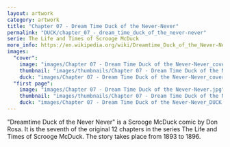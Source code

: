 ```yaml
---
layout: artwork
category: artwork
title: "Chapter 07 - Dream Time Duck of the Never-Never"
permalink: "DUCK/chapter_07_-_dream_time_duck_of_the_never-never"
serie: The Life and Times of Scrooge McDuck
more_info: https://en.wikipedia.org/wiki/Dreamtime_Duck_of_the_Never-Never
images:
  "cover":
    image: "images/Chapter 07 - Dream Time Duck of the Never-Never_cover.jpg"
    thumbnail: "images/thumbnails/Chapter 07 - Dream Time Duck of the Never-Never_cover.jpg"
    duck: "images/Chapter 07 - Dream Time Duck of the Never-Never_cover_DUCK.jpg"
  "first page":
    image: "images/Chapter 07 - Dream Time Duck of the Never-Never.jpg"
    thumbnail: "images/thumbnails/Chapter 07 - Dream Time Duck of the Never-Never.jpg"
    duck: "images/Chapter 07 - Dream Time Duck of the Never-Never_DUCK.jpg"
---
```


"Dreamtime Duck of the Never Never" is a Scrooge McDuck comic by Don Rosa. It is the seventh of the original 12 chapters in the series The Life and Times of Scrooge McDuck. The story takes place from 1893 to 1896.

